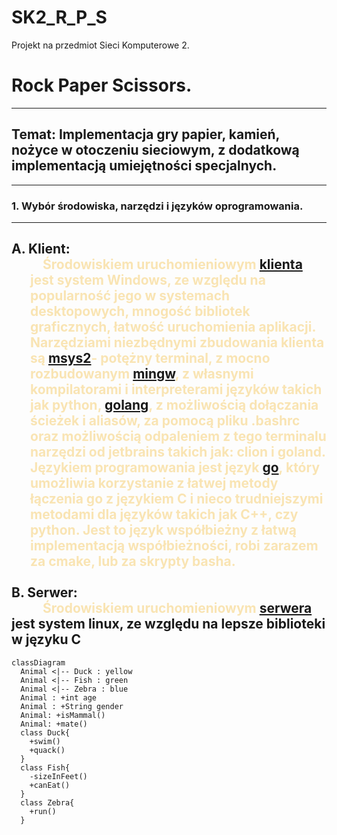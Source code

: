 <style>
  .custom-paragraph {
    margin-left: 30px;
    text-indent: 20px; /* Odstęp dla pierwszej linii */
    color: #F9E4B3;
  }

</style>
# SK2_R_P_S
Projekt na przedmiot Sieci Komputerowe 2.  
# Rock Paper Scissors.
---
## Temat: Implementacja gry papier, kamień, nożyce w otoczeniu sieciowym, z dodatkową implementacją umiejętności specjalnych.  
---
### 1. Wybór środowiska, narzędzi i języków oprogramowania.
---

A. Klient:<div class="custom-paragraph">Środowiskiem uruchomieniowym [klienta](#client) jest system Windows, ze względu na popularność jego w systemach desktopowych, mnogość bibliotek graficznych, łatwość uruchomienia aplikacji. Narzędziami niezbędnymi zbudowania klienta są [msys2](https://www.msys2.org)- potężny terminal, z mocno rozbudowanym [mingw](https://pl.wikipedia.org/wiki/MinGW), z własnymi kompilatorami i interpreterami języków takich jak python, [golang](https://pl.wikipedia.org/wiki/Go_(język_programowania)), z możliwością dołączania ścieżek i aliasów, za pomocą pliku .bashrc oraz możliwością odpaleniem z tego terminalu narzędzi od jetbrains takich jak: clion i goland. Językiem programowania jest język [go](#golang), który umożliwia korzystanie z łatwej metody łączenia go z językiem C i nieco trudniejszymi metodami dla języków takich jak C++, czy python. Jest to język współbieżny z łatwą implementacją współbieżności, robi zarazem za cmake, lub za skrypty basha.</div>  
B. Serwer:<div class="custom-paragraph">Środowiskiem uruchomieniowym [serwera](#server)</div> jest system linux, ze względu na lepsze biblioteki w języku C
---

```mermaid
classDiagram
  Animal <|-- Duck : yellow
  Animal <|-- Fish : green
  Animal <|-- Zebra : blue
  Animal : +int age
  Animal : +String gender
  Animal: +isMammal()
  Animal: +mate()
  class Duck{
    +swim()
    +quack()
  }
  class Fish{
    -sizeInFeet()
    +canEat()
  }
  class Zebra{
    +run()
  }